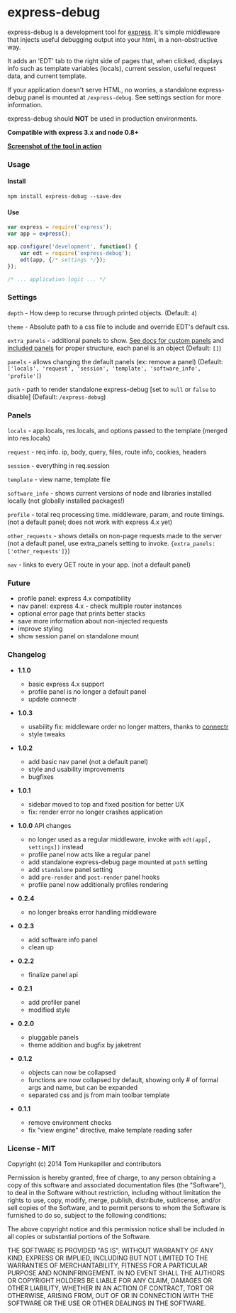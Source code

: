 # express-debug
express-debug is a development tool for [express](https://github.com/visionmedia/express). It's simple middleware that
injects useful debugging output into your html, in a non-obstructive way.

It adds an 'EDT' tab to the right side of pages that, when clicked, displays info
such as template variables (locals), current session, useful request data, and
current template.

If your application doesn't serve HTML, no worries, a standalone express-debug
panel is mounted at `/express-debug`. See settings section for more information.

express-debug should **NOT** be used in production environments.

**Compatible with express 3.x and node 0.8+**


**[Screenshot of the tool in action](http://i.imgur.com/rz3WgSp.png)**

### Usage

#### Install
`npm install express-debug --save-dev`

#### Use
```js
var express = require('express');
var app = express();

app.configure('development', function() {
    var edt = require('express-debug');
    edt(app, {/* settings */});
});

/* ... application logic ... */
```


### Settings

`depth` - How deep to recurse through printed objects.
(Default: `4`)

`theme` - Absolute path to a css file to include and override EDT's default css.

`extra_panels` - additional panels to show. [See docs for custom panels](https://github.com/devoidfury/express-debug/blob/master/docs/custom_panels.md) and
[included panels](https://github.com/devoidfury/express-debug/tree/master/lib/panels)
for proper structure, each panel is an object
(Default: `[]`)

`panels` - allows changing the default panels (ex: remove a panel)
(Default: `['locals', 'request', 'session', 'template', 'software_info', 'profile']`)

`path` - path to render standalone express-debug \[set to `null` or `false` to disable\]
(Default: `/express-debug`)

### Panels

`locals` - app.locals, res.locals, and options passed to the template (merged into res.locals)

`request` - req info. ip, body, query, files, route info, cookies, headers

`session` - everything in req.session

`template` - view name, template file

`software_info` - shows current versions of node and libraries installed locally (not globally installed packages!)

`profile` - total req processing time. middleware, param, and route timings. (not a default panel; does not work with express 4.x yet)

`other_requests` - shows details on non-page requests made to the server (not a default panel, use extra_panels setting to invoke. `{extra_panels: ['other_requests']}`)

`nav` - links to every GET route in your app. (not a default panel)


### Future
* profile panel: express 4.x compatibility
* nav panel: express 4.x - check multiple router instances
* optional error page that prints better stacks
* save more information about non-injected requests
* improve styling
* show session panel on standalone mount


### Changelog
* **1.1.0**
  * basic express 4.x support
  * profile panel is no longer a default panel
  * update connectr

* **1.0.3**
  * usability fix: middleware order no longer matters, thanks to [connectr](https://github.com/olalonde/connectr)
  * style tweaks

* **1.0.2**
  * add basic nav panel (not a default panel)
  * style and usability improvements
  * bugfixes


* **1.0.1**
  * sidebar moved to top and fixed position for better UX
  * fix: render error no longer crashes application


* **1.0.0** API changes
  * no longer used as a regular middleware, invoke with `edt(app[, settings])` instead
  * profile panel now acts like a regular panel
  * add standalone express-debug page mounted at `path` setting
  * add `standalone` panel setting
  * add `pre-render` and `post-render` panel hooks
  * profile panel now additionally profiles rendering


* **0.2.4**
  * no longer breaks error handling middleware


* **0.2.3**
  * add software info panel
  * clean up


* **0.2.2**
  * finalize panel api


* **0.2.1**
  * add profiler panel
  * modified style


* **0.2.0**
  * pluggable panels
  * theme addition and bugfix by jaketrent


* **0.1.2**
  * objects can now be collapsed
  * functions are now collapsed by default, showing only # of formal args and name, but can be expanded
  * separated css and js from main toolbar template


* **0.1.1**
  * remove environment checks
  * fix "view engine" directive, make template reading safer


### License - MIT
Copyright (c) 2014 Tom Hunkapiller and contributors

Permission is hereby granted, free of charge, to any person obtaining a copy of
this software and associated documentation files (the "Software"), to deal in
the Software without restriction, including without limitation the rights to
use, copy, modify, merge, publish, distribute, sublicense, and/or sell copies
of the Software, and to permit persons to whom the Software is furnished to do
so, subject to the following conditions:

The above copyright notice and this permission notice shall be included in all
copies or substantial portions of the Software.

THE SOFTWARE IS PROVIDED "AS IS", WITHOUT WARRANTY OF ANY KIND, EXPRESS OR
IMPLIED, INCLUDING BUT NOT LIMITED TO THE WARRANTIES OF MERCHANTABILITY,
FITNESS FOR A PARTICULAR PURPOSE AND NONINFRINGEMENT. IN NO EVENT SHALL THE
AUTHORS OR COPYRIGHT HOLDERS BE LIABLE FOR ANY CLAIM, DAMAGES OR OTHER LIABILITY,
WHETHER IN AN ACTION OF CONTRACT, TORT OR OTHERWISE, ARISING FROM, OUT OF OR IN
CONNECTION WITH THE SOFTWARE OR THE USE OR OTHER DEALINGS IN THE SOFTWARE.

